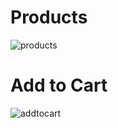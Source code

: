 # Products
![products](https://i.ibb.co/QYw1g2B/products.png)
# Add to Cart
![addtocart](https://i.ibb.co/c2rK6g8/addtocart.png)
